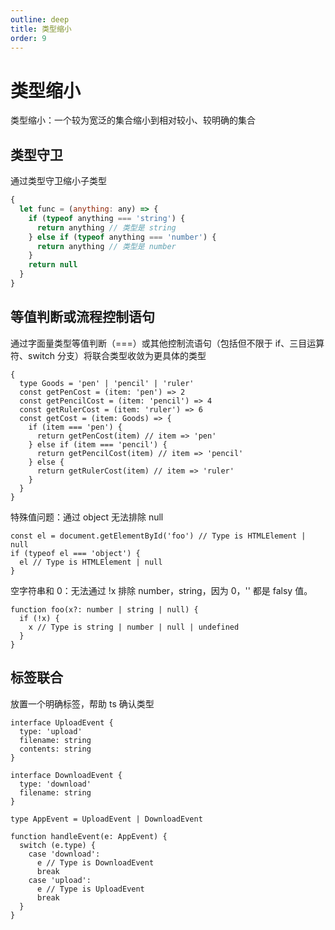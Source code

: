 ```yaml
---
outline: deep
title: 类型缩小
order: 9
---
```


# 类型缩小

类型缩小：一个较为宽泛的集合缩小到相对较小、较明确的集合

## 类型守卫

通过类型守卫缩小子类型

```js
{
  let func = (anything: any) => {
    if (typeof anything === 'string') {
      return anything // 类型是 string
    } else if (typeof anything === 'number') {
      return anything // 类型是 number
    }
    return null
  }
}
```

## 等值判断或流程控制语句

通过字面量类型等值判断（===）或其他控制流语句（包括但不限于 if、三目运算符、switch 分支）将联合类型收敛为更具体的类型

```tsx
{
  type Goods = 'pen' | 'pencil' | 'ruler'
  const getPenCost = (item: 'pen') => 2
  const getPencilCost = (item: 'pencil') => 4
  const getRulerCost = (item: 'ruler') => 6
  const getCost = (item: Goods) => {
    if (item === 'pen') {
      return getPenCost(item) // item => 'pen'
    } else if (item === 'pencil') {
      return getPencilCost(item) // item => 'pencil'
    } else {
      return getRulerCost(item) // item => 'ruler'
    }
  }
}
```

特殊值问题：通过 object 无法排除 null

```tsx
const el = document.getElementById('foo') // Type is HTMLElement | null
if (typeof el === 'object') {
  el // Type is HTMLElement | null
}
```

空字符串和 0：无法通过 !x 排除 number，string，因为 0，'' 都是 falsy 值。

```tsx
function foo(x?: number | string | null) {
  if (!x) {
    x // Type is string | number | null | undefined
  }
}
```

## 标签联合

放置一个明确标签，帮助 ts 确认类型

```tsx
interface UploadEvent {
  type: 'upload'
  filename: string
  contents: string
}

interface DownloadEvent {
  type: 'download'
  filename: string
}

type AppEvent = UploadEvent | DownloadEvent

function handleEvent(e: AppEvent) {
  switch (e.type) {
    case 'download':
      e // Type is DownloadEvent
      break
    case 'upload':
      e // Type is UploadEvent
      break
  }
}
```
